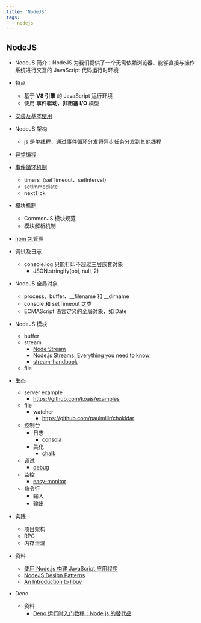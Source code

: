 ```yaml
---
title: 'NodeJS'
tags:
  - nodejs
---
```

## NodeJS

- NodeJS
  简介：NodeJS 为我们提供了一个无需依赖浏览器、能够直接与操作系统进行交互的 JavaScript 代码运行时环境
- 特点
  - 基于 **V8 引擎** 的 JavaScript 运行环境
  - 使用 **事件驱动**，**非阻塞 I/O** 模型
- [安装及基本使用](./安装及基本使用.md)
- NodeJS 架构
  - js 是单线程、通过事件循环分发将异步任务分发到其他线程
- [异步编程](../JavaScript/JavaScript%20异步编程.md)
- [事件循环机制](./Node%20Event%20Loop.md)
  - timers（setTimeout、setIntervel）
  - setImmediate
  - nextTick
- 模块机制
  - CommonJS 模块规范
  - 模块解析机制
- [npm 包管理](./npm.md)
- 调试及日志
  - console.log 只能打印不超过三层嵌套对象
    - JSON.stringify(obj, null, 2)
- NodeJS 全局对象
  - process、buffer、__filename 和 __dirname
  - console 和 setTimeout 之类
  - ECMAScript 语言定义的全局对象，如 Date
- NodeJS 模块
  - buffer
  - stream
    - [Node Stream](https://github.com/zoubin/streamify-your-node-program/blob/master/README.md)
    - [Node.js Streams: Everything you need to know](https://www.freecodecamp.org/news/node-js-streams-everything-you-need-to-know-c9141306be93/)
    - [stream-handbook](https://github.com/substack/stream-handbook)
  - file

- 生态
  - server example
    - https://github.com/koajs/examples
  - file
    - watcher
      - https://github.com/paulmillr/chokidar
  - 控制台
    - 日志 
      - [consola](https://github.com/unjs/consola)
    - 美化
      - [chalk](https://github.com/chalk/chalk)
  - 调试
    - [debug](https://github.com/visionmedia/debug)
  - 监控
    - [easy-monitor](https://github.com/hyj1991/easy-monitor)
  - 命令行
    - 输入
    - 输出
- 实践
  - 项目架构
  - RPC
  - 内存泄漏
- 资料
  - [使用 Node.js 构建 JavaScript 应用程序](https://docs.microsoft.com/zh-cn/learn/paths/build-javascript-applications-nodejs/)
  - [NodeJS Design Patterns](https://www.packtpub.com/mapt/book/web-development/9781783287314)
  - [An Introduction to libuv](http://nikhilm.github.io/uvbook/)
- Deno
  - 资料
    - [Deno 运行时入门教程：Node.js 的替代品](https://www.ruanyifeng.com/blog/2020/01/deno-intro.html)
